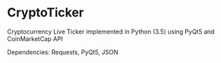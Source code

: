 # CryptoTicker
Cryptocurrency Live Ticker implemented in Python (3.5) using PyQt5 and CoinMarketCap API

Dependencies: Requests, PyQt5, JSON
